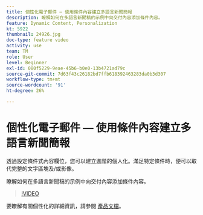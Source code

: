 ```yaml
---
title: 個性化電子郵件 — 使用條件內容建立多語言新聞簡報
description: 瞭解如何在多語言新聞稿的示例中向交付內容添加條件內容。
feature: Dynamic Content, Personalization
kt: 5922
thumbnail: 24926.jpg
doc-type: feature video
activity: use
team: TM
role: User
level: Beginner
exl-id: 080f5229-9eae-45b6-b0e0-13b4721ad79c
source-git-commit: 7d63f43c26182bd7ffb618392463283da0b3d307
workflow-type: tm+mt
source-wordcount: '91'
ht-degree: 26%

---
```


# 個性化電子郵件 — 使用條件內容建立多語言新聞簡報

透過設定條件式內容欄位，您可以建立進階的個人化。滿足特定條件時，便可以取代完整的文字區塊及/或影像。

瞭解如何在多語言新聞稿的示例中向交付內容添加條件內容。

>[!VIDEO](https://video.tv.adobe.com/v/24926?quality=12)

要瞭解有關個性化的詳細資訊，請參閱 [產品文檔](https://experienceleague.adobe.com/docs/campaign-classic/using/sending-messages/personalizing-deliveries/about-personalization.html)。
